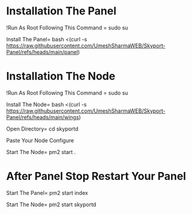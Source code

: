 #                            Installation The Panel

!Run As Root Following This Command = sudo su

Install The Panel=
bash <(curl -s https://raw.githubusercontent.com/UmeshSharmaWEB/Skyport-Panel/refs/heads/main/panel)

#                          Installation The Node

!Run As Root Following This Command = sudo su

Install The Node=
bash <(curl -s https://raw.githubusercontent.com/UmeshSharmaWEB/Skyport-Panel/refs/heads/main/wings)

Open Directory=
cd skyportd

Paste Your Node Configure

Start The Node=
pm2 start . 

#                     After Panel Stop Restart Your Panel

Start The Panel=
pm2 start index

Start The Node=
pm2 start skyportd    
